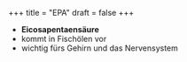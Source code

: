 +++
title = "EPA"
draft = false
+++

-   **Eicosapentaensäure**
-   kommt in Fischölen vor
-   wichtig fürs Gehirn und das Nervensystem